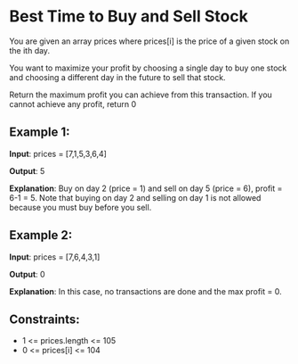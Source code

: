# Best Time to Buy and Sell Stock

You are given an array prices where prices[i] is the price of a given stock on the ith day.

You want to maximize your profit by choosing a single day to buy one stock and choosing a different day in the future to sell that stock.

Return the maximum profit you can achieve from this transaction. If you cannot achieve any profit, return 0

## Example 1:

**Input**: prices = [7,1,5,3,6,4]

**Output**: 5

**Explanation**: Buy on day 2 (price = 1) and sell on day 5 (price = 6), profit = 6-1 = 5.
Note that buying on day 2 and selling on day 1 is not allowed because you must buy before you sell.

## Example 2:

**Input**: prices = [7,6,4,3,1]

**Output**: 0

**Explanation**: In this case, no transactions are done and the max profit = 0.

## Constraints:

- 1 <= prices.length <= 105
- 0 <= prices[i] <= 104
